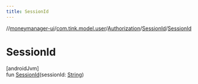 ```yaml
---
title: SessionId
---
```

//[moneymanager-ui](../../../../index.html)/[com.tink.model.user](../../index.html)/[Authorization](../index.html)/[SessionId](index.html)/[SessionId](-session-id.html)



# SessionId



[androidJvm]\
fun [SessionId](-session-id.html)(sessionId: [String](https://kotlinlang.org/api/latest/jvm/stdlib/kotlin/-string/index.html))




